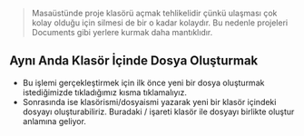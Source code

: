 > Masaüstünde proje klasörü açmak tehlikelidir çünkü ulaşması çok kolay olduğu için silmesi de bir o kadar kolaydır. Bu nedenle projeleri Documents gibi yerlere kurmak daha mantıklıdır.
## Aynı Anda Klasör İçinde Dosya Oluşturmak
* Bu işlemi gerçekleştirmek için ilk önce yeni bir dosya oluşturmak istediğimizde tıkladığımız kısma tıklamalıyız. 
* Sonrasında ise klasörismi/dosyaismi yazarak yeni bir klasör içindeki dosyayı oluşturabiliriz. Buradaki / işareti klasör ile dosyayı birlikte oluştur anlamına geliyor.